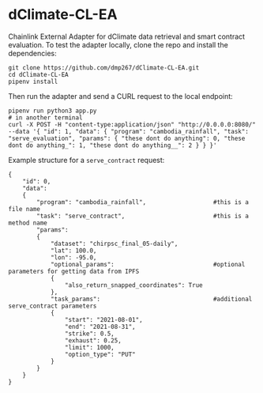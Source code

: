 # dClimate-CL-EA
Chainlink External Adapter for dClimate data retrieval and smart contract evaluation.
To test the adapter locally, clone the repo and install the dependencies:
```
git clone https://github.com/dmp267/dClimate-CL-EA.git
cd dClimate-CL-EA
pipenv install
```
Then run the adapter and send a CURL request to the local endpoint:
```
pipenv run python3 app.py
# in another terminal
curl -X POST -H "content-type:application/json" "http://0.0.0.0:8080/" --data '{ "id": 1, "data": { "program": "cambodia_rainfall", "task": "serve_evaluation", "params": { "these dont do anything": 0, "these dont do anything_": 1, "these dont do anything__": 2 } } }'
```
Example structure for a ```serve_contract``` request:
```
{
    "id": 0,
    "data":
    {
        "program": "cambodia_rainfall",                   #this is a file name
        "task": "serve_contract",                         #this is a method name
        "params":
        {
            "dataset": "chirpsc_final_05-daily",
            "lat": 100.0,
            "lon": -95.0,
            "optional_params":                            #optional parameters for getting data from IPFS
            {
                "also_return_snapped_coordinates": True
            },
            "task_params":                                #additional serve_contract parameters
            {
                "start": "2021-08-01",
                "end": "2021-08-31",
                "strike": 0.5,
                "exhaust": 0.25,
                "limit": 1000,
                "option_type": "PUT"
            }
        }
    }
}
```
